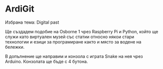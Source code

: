# ArdiGit

Избрана тема: Digital past

Ще създадем подобие на Osborne 1 чрез Raspberry Pi и Python, който ще служи като виртуален музей със статии относно някои стари технологии и езици за програмиране както и място за водене на бележки.

В допълнение ще направим и конзола с играта Snake на нея чрез Arduino. Конзолата ще бъде с 4 бутона.

